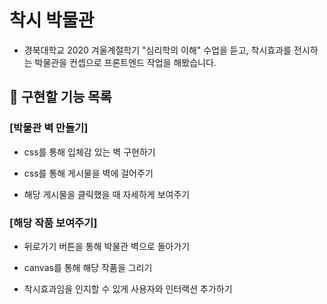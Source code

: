 # 착시 박물관
- 경북대학교 2020 겨울계절학기 "심리학의 이해" 수업을 듣고, 착시효과를 전시하는 박물관을 컨셉으로 프론트엔드 작업을 해봤습니다. 

## 🤞 구현할 기능 목록
### [박물관 벽 만들기]
- css를 통해 입체감 있는 벽 구현하기

- css를 통해 게시물을 벽에 걸어주기

- 해당 게시물을 클릭했을 때 자세하게 보여주기

### [해당 작품 보여주기]
- 뒤로가기 버튼을 통해 박물관 벽으로 돌아가기

- canvas를 통해 해당 작품을 그리기

- 착시효과임을 인지할 수 있게 사용자와 인터랙션 추가하기